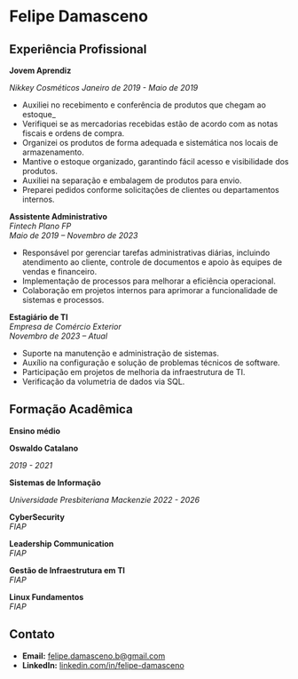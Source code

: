 # Felipe Damasceno

## Experiência Profissional

**Jovem Aprendiz**

_Nikkey Cosméticos_
_Janeiro de 2019 - Maio de 2019_

- Auxiliei no recebimento e conferência de produtos que chegam ao estoque_
- Verifiquei se as mercadorias recebidas estão de acordo com as notas fiscais e ordens de compra.
- Organizei os produtos de forma adequada e sistemática nos locais de armazenamento.
- Mantive o estoque organizado, garantindo fácil acesso e visibilidade dos produtos.
- Auxiliei na separação e embalagem de produtos para envio.
- Preparei pedidos conforme solicitações de clientes ou departamentos internos.

**Assistente Administrativo**  
_Fintech Plano FP_  
_Maio de 2019 – Novembro de 2023_

- Responsável por gerenciar tarefas administrativas diárias, incluindo atendimento ao cliente, controle de documentos e apoio às equipes de vendas e financeiro.
- Implementação de processos para melhorar a eficiência operacional.
- Colaboração em projetos internos para aprimorar a funcionalidade de sistemas e processos.

**Estagiário de TI**  
_Empresa de Comércio Exterior_  
_Novembro de 2023 – Atual_

- Suporte na manutenção e administração de sistemas.
- Auxílio na configuração e solução de problemas técnicos de software.
- Participação em projetos de melhoria da infraestrutura de TI.
- Verificação da volumetria de dados via SQL.

## Formação Acadêmica

**Ensino médio**

**Oswaldo Catalano**

_2019 - 2021_

**Sistemas de Informação**

_Universidade Presbiteriana Mackenzie_
_2022 - 2026_

**CyberSecurity**  
_FIAP_

**Leadership Communication**  
_FIAP_

**Gestão de Infraestrutura em TI**  
_FIAP_

**Linux Fundamentos**  
_FIAP_

## Contato

- **Email:** felipe.damasceno.b@gmail.com
- **LinkedIn:** [linkedin.com/in/felipe-damasceno](https://linkedin.com/in/felipe-damasceno)
